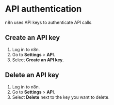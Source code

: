 # API authentication

n8n uses API keys to authenticate API calls.

## Create an API key

1. Log in to n8n.
2. Go to **Settings** > **API**.
3. Select **Create an API key**.

## Delete an API key

1. Log in to n8n.
2. Go to **Settings** > **API**.
3. Select **Delete** next to the key you want to delete.